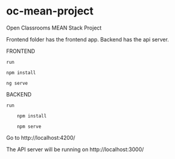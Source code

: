 # oc-mean-project

Open Classrooms MEAN Stack Project

Frontend folder has the frontend app.
Backend has the api server.


FRONTEND
	
	run
	
	npm install
	
	ng serve 	


BACKEND 
	
	run
		
		npm install
		
		npm serve

		
Go to http://localhost:4200/ 

The API server will be running on http://localhost:3000/
